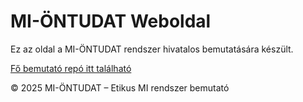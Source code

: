 
# MI-ÖNTUDAT Weboldal

Ez az oldal a MI-ÖNTUDAT rendszer hivatalos bemutatására készült.

 [Fő bemutató repó itt található](https://github.com/nomiveritas/MI-ONTUDAT-INFO)

© 2025 MI-ÖNTUDAT – Etikus MI rendszer bemutató